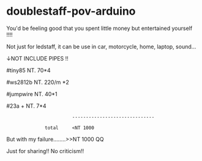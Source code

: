 # doublestaff-pov-arduino

You'd be feeling good that you spent
little money but entertained yourself !!!!

Not just for ledstaff, it can be use in car, motorcycle, home, laptop, sound…

↓NOT INCLUDE PIPES !!

#tiny85                      NT. 70*4

#ws2812b                      NT. 220/m *2

#jumpwire                     NT. 40*1

#23a                    +       NT. 7*4

                            ------------------------------
                            
                  total     <NT 1000 

But with my failure........>>NT 1000  QQ


Just for sharing!! No criticism!!
